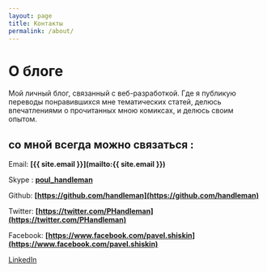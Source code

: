 ```yaml
---
layout: page
title: Контакты
permalink: /about/
---
```


# О блоге

Мой личный блог, связанный с веб-разработкой. Где я публикую переводы понравившихся мне тематических статей, делюсь впечатлениями о прочитанных мною комиксах, и делюсь своим опытом.

## со мной всегда можно связаться :
Email: **[{{ site.email }}](mailto:{{ site.email }})**

Skype : **[poul_handleman](skype:pavel.handleman@gmail.com)**

Github: **[https://github.com/handleman](https://github.com/handleman)**

Twitter: **[https://twitter.com/PHandleman](https://twitter.com/PHandleman)**

Facebook: **[https://www.facebook.com/pavel.shiskin](https://www.facebook.com/pavel.shiskin)**

[LinkedIn](https://www.linkedin.com/profile/view?id=283573505)
